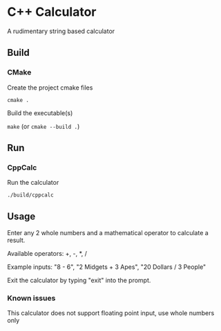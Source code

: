 # C++ Calculator

A rudimentary string based calculator

## Build

### CMake

Create the project cmake files

`cmake .`

Build the executable(s)

`make` (or `cmake --build .`)

## Run

### CppCalc

Run the calculator

`./build/cppcalc`

## Usage

Enter any 2 whole numbers and a mathematical operator to calculate a result.

Available operators: +, -, *, /

Example inputs: "8 - 6", "2 Midgets + 3 Apes", "20 Dollars / 3 People"

Exit the calculator by typing "exit" into the prompt.

### Known issues

This calculator does not support floating point input, use whole numbers only
